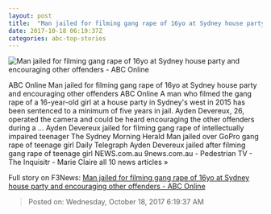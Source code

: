 ```yaml
---
layout: post
title:  "Man jailed for filming gang rape of 16yo at Sydney house party and encouraging other offenders - ABC Online"
date: 2017-10-18 06:19:37Z
categories: abc-top-stories
---
```


![Man jailed for filming gang rape of 16yo at Sydney house party and encouraging other offenders - ABC Online](http://www.abc.net.au/news/linkableblob/8413676/data/abc-news-og-data.jpg)

ABC Online Man jailed for filming gang rape of 16yo at Sydney house party and encouraging other offenders ABC Online A man who filmed the gang rape of a 16-year-old girl at a house party in Sydney's west in 2015 has been sentenced to a minimum of five years in jail. Ayden Devereux, 26, operated the camera and could be heard encouraging the other offenders during a ... Ayden Devereux jailed for filming gang rape of intellectually impaired teenager The Sydney Morning Herald Man jailed over GoPro gang rape of teenage girl Daily Telegraph Ayden Devereux jailed after filming gang rape of teenage girl NEWS.com.au 9news.com.au - Pedestrian TV - The Inquisitr - Marie Claire all 10 news articles »


Full story on F3News: [Man jailed for filming gang rape of 16yo at Sydney house party and encouraging other offenders - ABC Online](http://www.f3nws.com/n/2mkYEC)

> Posted on: Wednesday, October 18, 2017 6:19:37 AM
